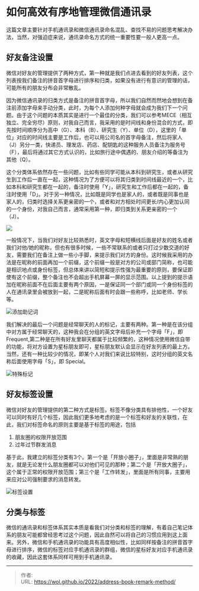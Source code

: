 # 如何高效有序地管理微信通讯录


这篇文章主要针对手机通讯录和微信通讯录命名混乱、查找不易的问题思考解决办法，当然，对强迫症来说，通讯录命名方式的统一重要性要一般人更高一点。

<!--more-->

## 好友备注设置

微信对好友的管理提供了两种方式，第一种就是我们点进去看到的好友列表，这个列表按我们备注的拼音首字母进行排序和归类，如果没有进行有意识的管理的话，可能所有的朋友分布会非常散乱。

因为微信通讯录的归类方式是备注的拼音首字母，所以我们自然而然地会想到在备注前添加字母来手动分类，此时，为每个人添加何种字母就会成为我们下一个问题。由于这个问题的本质其实是进行一个最佳的分类，我们可以参考MECE（相互独立、完全穷尽）原则，对我自己而言，我采用的是时间线和身份混合的方式，即先按时间顺序分为高中（G）、本科（B）、研究生（Y）、单位（D），这里的「单位」对应的时间线主要是工作后，也可以用公司名的首字母备注，然后将家人（J）另分一类，快递员、理发店、药店、配钥匙的这种服务人员备注为服务号（F），最后将通过其它方式认识的，比如旅行途中偶遇的、朋友介绍的等备注为其他（Q）。

这个分类体系依然存在一些问题，比如有些同学可能从本科到研究生，或者从研究生到工作后一直在一起，这种情况为了方便可以将其归类到时间线最近的一个，比如本科和研究生都在一起的，备注时使用「Y」，研究生和工作后都在一起的，备注时使用「D」。对于另一种情况，比如既是同学也是家人的，或者既是同事也是家人的，归类时选择关系更亲密的一个，或者和对方相处时间更长/内心更加认同的一个身份，对我自己而言，通常采用第一种，即归类到关系更亲密的一个（J）。

![](https://picped-1301226557.cos.ap-beijing.myqcloud.com/SH_20220718_通讯录分类.jpg)

一般情况下，当我们对好友比较熟悉时，英文字母和短横线后面是好友的姓名或者我们对他/她的昵称，但也有很多时候，一些不常联系的或者只打过少数交道的好友，需要我们在备注上做一些小手脚，来提示我们对方的身份。这时候我采用的办法是在昵称的前面再加一个前缀，这个前缀一般是对方的公司或部门简称，也可能是相识地点或身份标签，但总体来讲以简短和提示性强为最重要的原则，要保证即使有这个前缀，整个备注也不会超出手机屏幕一屏的显示范围。以上提到的提示语加在昵称前面不在后面主要有两个原因，一是保证同一个部门或同一个身份标签的人在通讯录里会被放到一起，二是昵称后面有时会跟一些称呼，比如老师、学长等。

![添加助记词](https://picped-1301226557.cos.ap-beijing.myqcloud.com/SH_20220718_助记词.jpg)



我们解决的最后一个问题是经常聊天的人的标记，主要有两种。第一种是在该分组中对方属于经常聊天的，这种我会在分组的英文字母后补充一个字母「F」，即Frequent,第二种是在所有好友里聊天都属于比较频繁的，这种情况使用微信自带的功能，将对方设置为星标朋友即可，星标朋友默认会显示在好友列表的最上方。当然，还有一种比较少的情况，即某个人对我们来说比较特别，这时分组的英文名称后面使用字母「S」，即 Special。

![特殊标记](https://picped-1301226557.cos.ap-beijing.myqcloud.com/SH_20220718_特殊标记.jpg)

## 好友标签设置

微信对好友的管理提供的第二种方式是标签。标签不像分类具有排他性，一个好友可以同时有好几个标签，因此我们更多地考虑的是一个标签和好友的关联性，在此，我们对标签命名的原则主要是基于标签的用途，包括

1. 朋友圈的权限开放范围
1. 过年过节群发消息

基于此，我建立的标签分类有3个。第一个是「开放小圈子」，里面是非常熟的朋友，就是无论发什么朋友圈都可以对他们可见的那种；第二个是「开放大圈子」，这个属于正常的权限开放范围；第三个是「工作转发」，里面是所有同事，主要用来应对公司强制要求的消息转发。

![标签设置](https://picped-1301226557.cos.ap-beijing.myqcloud.com/SH_20220718_标签设置.jpg)

## 分类与标签

微信的通讯录和标签体系其实本质是看我们对分类和标签的理解，有着自己笔记体系的朋友可能都曾经思考过这个问题，因此自然可以将自己的习惯应用到这上面来。另外，微信和手机通讯录的功能具有高度相似性，比如同样按备注的拼音首字母进行排序，微信的标签对应手机通讯录的群组，微信的星标好友对应手机通讯录的收藏，因此这套体系同样可用到手机通讯录。


---

> 作者:   
> URL: https://wol.github.io/2022/address-book-remark-method/  

